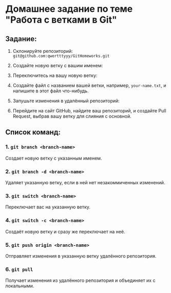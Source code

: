 
# Домашнее задание по теме "Работа с ветками в Git"

## Задание:

1. Склонируйте репозиторий: `git@github.com:qwertttyyy/GitHomeworks.git`

2. Создайте новую ветку с вашим именем:

3. Переключитесь на вашу новую ветку:

4. Создайте файл с названием вашей ветки, например, `your-name.txt`, и напишите в этот файл что-нибудь.

7. Запушьте изменения в удалённый репозиторий:

8. Перейдите на сайт GitHub, найдите ваш репозиторий, и создайте Pull Request, выбрав вашу ветку для слияния с основной.

## Список команд:

### 1. `git branch <branch-name>`
Создает новую ветку с указанным именем.

### 2. `git branch -d <branch-name>`
Удаляет указанную ветку, если в ней нет незакоммиченных изменений.

### 3. `git switch <branch-name>`
Переключает вас на указанную ветку.

### 4. `git switch -c <branch-name>`
Создаёт новую ветку и сразу же переключает на неё.

### 5. `git push origin <branch-name>`
Отправляет изменения в указанную ветку удалённого репозитория.

### 6. `git pull`
Получает изменения из удалённого репозитория и объединяет их с локальными.

